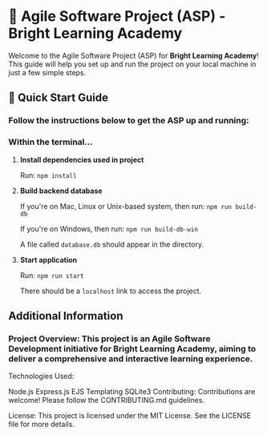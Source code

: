 # 🌟 Agile Software Project (ASP) - Bright Learning Academy

Welcome to the Agile Software Project (ASP) for **Bright Learning Academy**! This guide will help you set up and run the project on your local machine in just a few simple steps.

## 🚀 Quick Start Guide

### Follow the instructions below to get the ASP up and running:
### Within the terminal...

1.  **Install dependencies used in project**

    Run: `npm install`

2.  **Build backend database**

    If you're on Mac, Linux or Unix-based system, then run: `npm run build-db`

    If you're on Windows, then run: `npm run build-db-win`

    A file called `database.db` should appear in the directory.

3.  **Start application**

    Run: `npm run start`

    There should be a `localhost` link to access the project.

## Additional Information

### Project Overview: This project is an Agile Software Development initiative for Bright Learning Academy, aiming to deliver a comprehensive and interactive learning experience.

Technologies Used:

Node.js
Express.js
EJS Templating
SQLite3
Contributing: Contributions are welcome! Please follow the CONTRIBUTING.md guidelines.

License: This project is licensed under the MIT License. See the LICENSE file for more details.